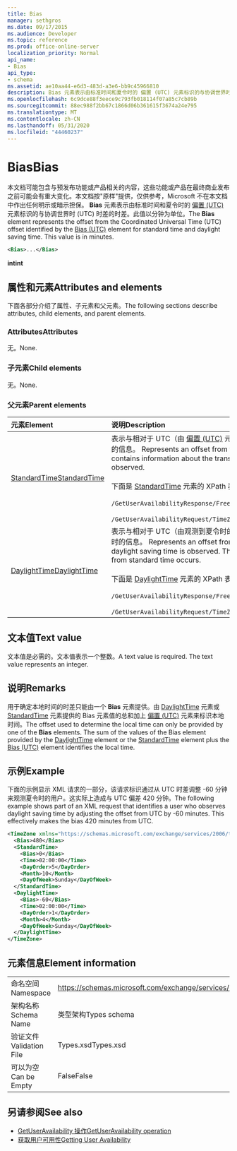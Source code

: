 ```yaml
---
title: Bias
manager: sethgros
ms.date: 09/17/2015
ms.audience: Developer
ms.topic: reference
ms.prod: office-online-server
localization_priority: Normal
api_name:
- Bias
api_type:
- schema
ms.assetid: ae10aa44-e6d3-483d-a3e6-bb9c45966810
description: Bias 元素表示由标准时间和夏令时的 偏置 (UTC) 元素标识的与协调世界时 (UTC) 时差的时差。此值以分钟为单位。
ms.openlocfilehash: 6c9dce88f3eece9c793fb018114f07a85c7cb89b
ms.sourcegitcommit: 88ec988f2bb67c1866d06b361615f3674a24e795
ms.translationtype: MT
ms.contentlocale: zh-CN
ms.lasthandoff: 05/31/2020
ms.locfileid: "44460237"
---
```

# <a name="bias"></a><span data-ttu-id="dd17d-104">Bias</span><span class="sxs-lookup"><span data-stu-id="dd17d-104">Bias</span></span>

<span data-ttu-id="dd17d-p102">本文档可能包含与预发布功能或产品相关的内容，这些功能或产品在最终商业发布之前可能会有重大变化。本文档按"原样"提供，仅供参考，Microsoft 不在本文档中作出任何明示或暗示担保。 **Bias** 元素表示由标准时间和夏令时的 [偏置 (UTC)](bias-utc.md) 元素标识的与协调世界时 (UTC) 时差的时差。此值以分钟为单位。</span><span class="sxs-lookup"><span data-stu-id="dd17d-p102">The **Bias** element represents the offset from the Coordinated Universal Time (UTC) offset identified by the [Bias (UTC)](bias-utc.md) element for standard time and daylight saving time. This value is in minutes.</span></span> 
  
```xml
<Bias>...</Bias>
```

<span data-ttu-id="dd17d-107">**int**</span><span class="sxs-lookup"><span data-stu-id="dd17d-107">**int**</span></span>

## <a name="attributes-and-elements"></a><span data-ttu-id="dd17d-108">属性和元素</span><span class="sxs-lookup"><span data-stu-id="dd17d-108">Attributes and elements</span></span>

<span data-ttu-id="dd17d-109">下面各部分介绍了属性、子元素和父元素。</span><span class="sxs-lookup"><span data-stu-id="dd17d-109">The following sections describe attributes, child elements, and parent elements.</span></span>
  
### <a name="attributes"></a><span data-ttu-id="dd17d-110">Attributes</span><span class="sxs-lookup"><span data-stu-id="dd17d-110">Attributes</span></span>

<span data-ttu-id="dd17d-111">无。</span><span class="sxs-lookup"><span data-stu-id="dd17d-111">None.</span></span>
  
### <a name="child-elements"></a><span data-ttu-id="dd17d-112">子元素</span><span class="sxs-lookup"><span data-stu-id="dd17d-112">Child elements</span></span>

<span data-ttu-id="dd17d-113">无。</span><span class="sxs-lookup"><span data-stu-id="dd17d-113">None.</span></span>
  
### <a name="parent-elements"></a><span data-ttu-id="dd17d-114">父元素</span><span class="sxs-lookup"><span data-stu-id="dd17d-114">Parent elements</span></span>

|<span data-ttu-id="dd17d-115">**元素**</span><span class="sxs-lookup"><span data-stu-id="dd17d-115">**Element**</span></span>|<span data-ttu-id="dd17d-116">**说明**</span><span class="sxs-lookup"><span data-stu-id="dd17d-116">**Description**</span></span>|
|:-----|:-----|
|[<span data-ttu-id="dd17d-117">StandardTime</span><span class="sxs-lookup"><span data-stu-id="dd17d-117">StandardTime</span></span>](standardtime.md) <br/> | <span data-ttu-id="dd17d-p103">表示与相对于 UTC（由 [偏置 (UTC)](bias-utc.md) 元素表示）的时间的时差。此元素还包含有关从观测到夏令时的区域中的夏令时转换为标准时间的信息。  </span><span class="sxs-lookup"><span data-stu-id="dd17d-p103">Represents an offset from the time relative to UTC represented by the [Bias (UTC)](bias-utc.md) element. This element also contains information about the transition to standard time from daylight saving time in regions where daylight saving time is observed.</span></span><br/><br/><span data-ttu-id="dd17d-120">下面是 [StandardTime](standardtime.md) 元素的 XPath 表达式：</span><span class="sxs-lookup"><span data-stu-id="dd17d-120">The following are the XPath expressions to the [StandardTime](standardtime.md) element:</span></span><br/><br/>   `/GetUserAvailabilityResponse/FreeBusyResponseArray/FreeBusyResponse/FreeBusyView/WorkingHours/TimeZone/StandardTime` <br/><br/> `/GetUserAvailabilityRequest/TimeZone/StandardTime` <br/> |
|[<span data-ttu-id="dd17d-121">DaylightTime</span><span class="sxs-lookup"><span data-stu-id="dd17d-121">DaylightTime</span></span>](daylighttime.md) <br/> | <span data-ttu-id="dd17d-p104">表示与相对于 UTC（由观测到夏令时的区域的 [偏置 (UTC)](bias-utc.md) 元素表示）的时间的时差。此元素还包含有关何时从标准时间转换到夏令时的信息。  </span><span class="sxs-lookup"><span data-stu-id="dd17d-p104">Represents an offset from the time relative to UTC represented by the [Bias (UTC)](bias-utc.md) element in regions where daylight saving time is observed. This element also contains information about when the transition to daylight saving time from standard time occurs.  </span></span><br/><br/><span data-ttu-id="dd17d-124">下面是 [DaylightTime](daylighttime.md) 元素的 XPath 表达式：</span><span class="sxs-lookup"><span data-stu-id="dd17d-124">The following are the XPath expressions to the [DaylightTime](daylighttime.md) element:</span></span><br/><br/> `/GetUserAvailabilityResponse/FreeBusyResponseArray/FreeBusyResponse/FreeBusyView/WorkingHours/TimeZone/DaylightTime` <br/><br/> `/GetUserAvailabilityRequest/TimeZone/DaylightTime` <br/> |
   
## <a name="text-value"></a><span data-ttu-id="dd17d-125">文本值</span><span class="sxs-lookup"><span data-stu-id="dd17d-125">Text value</span></span>

<span data-ttu-id="dd17d-p105">文本值是必需的。文本值表示一个整数。</span><span class="sxs-lookup"><span data-stu-id="dd17d-p105">A text value is required. The text value represents an integer.</span></span>
  
## <a name="remarks"></a><span data-ttu-id="dd17d-128">说明</span><span class="sxs-lookup"><span data-stu-id="dd17d-128">Remarks</span></span>

<span data-ttu-id="dd17d-p106">用于确定本地时间的时差只能由一个 **Bias** 元素提供。由 [DaylightTime](daylighttime.md) 元素或 [StandardTime](standardtime.md) 元素提供的 Bias 元素值的总和加上 [偏置 (UTC)](bias-utc.md) 元素来标识本地时间。</span><span class="sxs-lookup"><span data-stu-id="dd17d-p106">The offset used to determine the local time can only be provided by one of the **Bias** elements. The sum of the values of the Bias element provided by the [DaylightTime](daylighttime.md) element or the [StandardTime](standardtime.md) element plus the [Bias (UTC)](bias-utc.md) element identifies the local time.</span></span> 
  
## <a name="example"></a><span data-ttu-id="dd17d-131">示例</span><span class="sxs-lookup"><span data-stu-id="dd17d-131">Example</span></span>

<span data-ttu-id="dd17d-p107">下面的示例显示 XML 请求的一部分，该请求标识通过从 UTC 时差调整 -60 分钟来观测夏令时的用户。这实际上造成与 UTC 偏差 420 分钟。</span><span class="sxs-lookup"><span data-stu-id="dd17d-p107">The following example shows part of an XML request that identifies a user who observes daylight saving time by adjusting the offset from UTC by -60 minutes. This effectively makes the bias 420 minutes from UTC.</span></span>
  
```xml
<TimeZone xmlns="https://schemas.microsoft.com/exchange/services/2006/types">
  <Bias>480</Bias>
  <StandardTime>
    <Bias>0</Bias>
    <Time>02:00:00</Time>
    <DayOrder>5</DayOrder>
    <Month>10</Month>
    <DayOfWeek>Sunday</DayOfWeek>
  </StandardTime>
  <DaylightTime>
    <Bias>-60</Bias>
    <Time>02:00:00</Time>
    <DayOrder>1</DayOrder>
    <Month>4</Month>
    <DayOfWeek>Sunday</DayOfWeek>
  </DaylightTime>
</TimeZone>
```

## <a name="element-information"></a><span data-ttu-id="dd17d-134">元素信息</span><span class="sxs-lookup"><span data-stu-id="dd17d-134">Element information</span></span>

|||
|:-----|:-----|
|<span data-ttu-id="dd17d-135">命名空间</span><span class="sxs-lookup"><span data-stu-id="dd17d-135">Namespace</span></span>  <br/> |https://schemas.microsoft.com/exchange/services/2006/types  <br/> |
|<span data-ttu-id="dd17d-136">架构名称</span><span class="sxs-lookup"><span data-stu-id="dd17d-136">Schema Name</span></span>  <br/> |<span data-ttu-id="dd17d-137">类型架构</span><span class="sxs-lookup"><span data-stu-id="dd17d-137">Types schema</span></span>  <br/> |
|<span data-ttu-id="dd17d-138">验证文件</span><span class="sxs-lookup"><span data-stu-id="dd17d-138">Validation File</span></span>  <br/> |<span data-ttu-id="dd17d-139">Types.xsd</span><span class="sxs-lookup"><span data-stu-id="dd17d-139">Types.xsd</span></span>  <br/> |
|<span data-ttu-id="dd17d-140">可以为空</span><span class="sxs-lookup"><span data-stu-id="dd17d-140">Can be Empty</span></span>  <br/> |<span data-ttu-id="dd17d-141">False</span><span class="sxs-lookup"><span data-stu-id="dd17d-141">False</span></span>  <br/> |
   
## <a name="see-also"></a><span data-ttu-id="dd17d-142">另请参阅</span><span class="sxs-lookup"><span data-stu-id="dd17d-142">See also</span></span>

- [<span data-ttu-id="dd17d-143">GetUserAvailability 操作</span><span class="sxs-lookup"><span data-stu-id="dd17d-143">GetUserAvailability operation</span></span>](getuseravailability-operation.md)
- [<span data-ttu-id="dd17d-144">获取用户可用性</span><span class="sxs-lookup"><span data-stu-id="dd17d-144">Getting User Availability</span></span>](https://msdn.microsoft.com/library/d4133fcb-9b0f-4e6b-aadf-a389da83516a%28Office.15%29.aspx)

